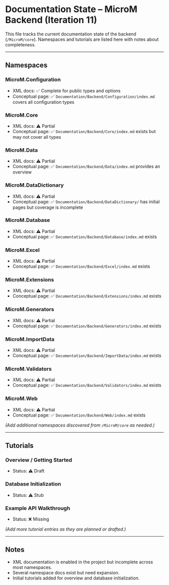 # Documentation State – MicroM Backend (Iteration 11)

This file tracks the current documentation state of the backend (`/MicroM/core`).
Namespaces and tutorials are listed here with notes about completeness.

---

## Namespaces

### MicroM.Configuration
- XML docs: ✅ Complete for public types and options
- Conceptual page: ✅ `Documentation/Backend/Configuration/index.md` covers all configuration types

### MicroM.Core
- XML docs: ⚠️ Partial
- Conceptual page: ✅ `Documentation/Backend/Core/index.md` exists but may not cover all types

### MicroM.Data
- XML docs: ⚠️ Partial
- Conceptual page: ✅ `Documentation/Backend/Data/index.md` provides an overview

### MicroM.DataDictionary
- XML docs: ⚠️ Partial
- Conceptual page: ✅ `Documentation/Backend/DataDictionary/` has initial pages but coverage is incomplete

### MicroM.Database
- XML docs: ⚠️ Partial
- Conceptual page: ✅ `Documentation/Backend/Database/index.md` exists

### MicroM.Excel
- XML docs: ⚠️ Partial
- Conceptual page: ✅ `Documentation/Backend/Excel/index.md` exists

### MicroM.Extensions
- XML docs: ⚠️ Partial
- Conceptual page: ✅ `Documentation/Backend/Extensions/index.md` exists

### MicroM.Generators
- XML docs: ⚠️ Partial
- Conceptual page: ✅ `Documentation/Backend/Generators/index.md` exists

### MicroM.ImportData
- XML docs: ⚠️ Partial
- Conceptual page: ✅ `Documentation/Backend/ImportData/index.md` exists

### MicroM.Validators
- XML docs: ⚠️ Partial
- Conceptual page: ✅ `Documentation/Backend/Validators/index.md` exists

### MicroM.Web
- XML docs: ⚠️ Partial
- Conceptual page: ✅ `Documentation/Backend/Web/index.md` exists

*(Add additional namespaces discovered from `/MicroM/core` as needed.)*

---

## Tutorials

### Overview / Getting Started
- Status: ⚠️ Draft

### Database Initialization
- Status: ⚠️ Stub

### Example API Walkthrough
- Status: ❌ Missing

*(Add more tutorial entries as they are planned or drafted.)*

---

## Notes

- XML documentation is enabled in the project but incomplete across most namespaces.
- Several namespace docs exist but need expansion.
- Initial tutorials added for overview and database initialization.
